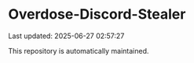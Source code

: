 # Overdose-Discord-Stealer

Last updated: 2025-06-27 02:57:27

This repository is automatically maintained.
